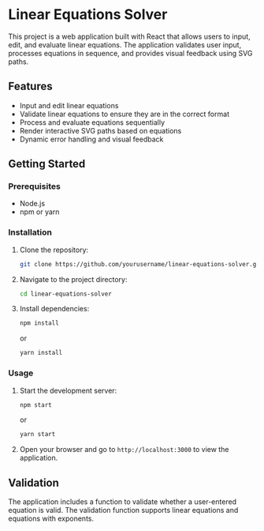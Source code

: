 # Linear Equations Solver

This project is a web application built with React that allows users to input, edit, and evaluate linear equations. The application validates user input, processes equations in sequence, and provides visual feedback using SVG paths.

## Features

- Input and edit linear equations
- Validate linear equations to ensure they are in the correct format
- Process and evaluate equations sequentially
- Render interactive SVG paths based on equations
- Dynamic error handling and visual feedback

## Getting Started

### Prerequisites

- Node.js
- npm or yarn

### Installation

1. Clone the repository:
   ```bash
   git clone https://github.com/yourusername/linear-equations-solver.git
   ```
2. Navigate to the project directory:
   ```bash
   cd linear-equations-solver
   ```
3. Install dependencies:
   ```bash
   npm install
   ```
   or
   ```bash
   yarn install
   ```

### Usage

1. Start the development server:
   ```bash
   npm start
   ```
   or
   ```bash
   yarn start
   ```
2. Open your browser and go to `http://localhost:3000` to view the application.

## Validation

The application includes a function to validate whether a user-entered equation is valid. The validation function supports linear equations and equations with exponents.

